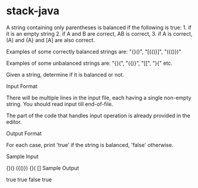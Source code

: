 # stack-java

A string containing only parentheses is balanced if the following is true: 1. if it is an empty string 2. if A and B are correct, AB is correct, 3. if A is correct, (A) and {A} and [A] are also correct.

Examples of some correctly balanced strings are: "{}()", "[{()}]", "({()})"

Examples of some unbalanced strings are: "{}(", "({)}", "[[", "}{" etc.

Given a string, determine if it is balanced or not.

Input Format

There will be multiple lines in the input file, each having a single non-empty string. You should read input till end-of-file.

The part of the code that handles input operation is already provided in the editor.

Output Format

For each case, print 'true' if the string is balanced, 'false' otherwise.

Sample Input

{}()
({()})
{}(
[]
Sample Output

true
true
false
true
